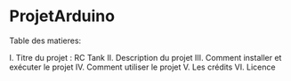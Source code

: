 # ProjetArduino

Table des matieres:

I. Titre du projet : RC Tank
II. Description du projet
III. Comment installer et exécuter le projet
IV. Comment utiliser le projet
V. Les crédits
VI. Licence
